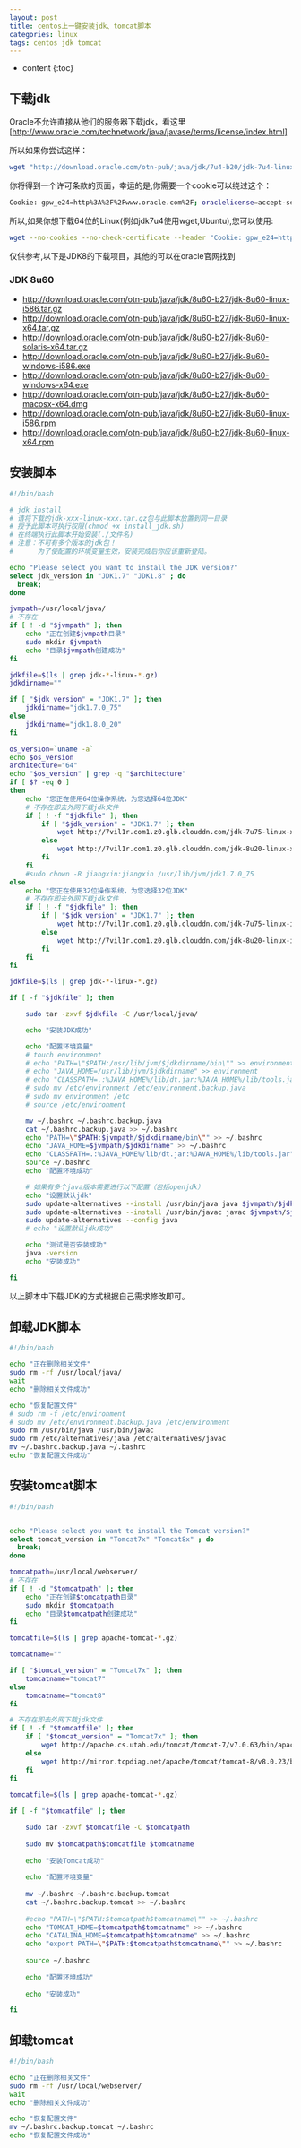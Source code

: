 ```yaml
---
layout: post
title: centos上一键安装jdk、tomcat脚本
categories: linux
tags: centos jdk tomcat
---
```


* content
{:toc}

## 下载jdk

Oracle不允许直接从他们的服务器下载jdk，看这里 [http://www.oracle.com/technetwork/java/javase/terms/license/index.html]




所以如果你尝试这样：

```bash
wget "http://download.oracle.com/otn-pub/java/jdk/7u4-b20/jdk-7u4-linux-x64.tar.gz"
```

你将得到一个许可条款的页面，幸运的是,你需要一个cookie可以绕过这个：

```bash
Cookie: gpw_e24=http%3A%2F%2Fwww.oracle.com%2F; oraclelicense=accept-securebackup-cookie
```

所以,如果你想下载64位的Linux(例如jdk7u4使用wget,Ubuntu),您可以使用:

```bash
wget --no-cookies --no-check-certificate --header "Cookie: gpw_e24=http%3A%2F%2Fwww.oracle.com%2F; oraclelicense=accept-securebackup-cookie" "http://download.oracle.com/otn-pub/java/jdk/8u60-b27/jdk-8u60-linux-x64.tar.gz"
```

仅供参考,以下是JDK8的下载项目，其他的可以在oracle官网找到

### JDK 8u60

+ http://download.oracle.com/otn-pub/java/jdk/8u60-b27/jdk-8u60-linux-i586.tar.gz
+ http://download.oracle.com/otn-pub/java/jdk/8u60-b27/jdk-8u60-linux-x64.tar.gz
+ http://download.oracle.com/otn-pub/java/jdk/8u60-b27/jdk-8u60-solaris-x64.tar.gz
+ http://download.oracle.com/otn-pub/java/jdk/8u60-b27/jdk-8u60-windows-i586.exe
+ http://download.oracle.com/otn-pub/java/jdk/8u60-b27/jdk-8u60-windows-x64.exe
+ http://download.oracle.com/otn-pub/java/jdk/8u60-b27/jdk-8u60-macosx-x64.dmg
+ http://download.oracle.com/otn-pub/java/jdk/8u60-b27/jdk-8u60-linux-i586.rpm
+ http://download.oracle.com/otn-pub/java/jdk/8u60-b27/jdk-8u60-linux-x64.rpm

## 安装脚本

```bash
#!/bin/bash

# jdk install
# 请将下载的jdk-xxx-linux-xxx.tar.gz包与此脚本放置到同一目录
# 授予此脚本可执行权限(chmod +x install_jdk.sh)
# 在终端执行此脚本开始安装(./文件名)
# 注意：不可有多个版本的jdk包！
#      为了使配置的环境变量生效，安装完成后你应该重新登陆。

echo "Please select you want to install the JDK version?"
select jdk_version in "JDK1.7" "JDK1.8" ; do
  break;
done

jvmpath=/usr/local/java/
# 不存在
if [ ! -d "$jvmpath" ]; then
    echo "正在创建$jvmpath目录"
    sudo mkdir $jvmpath
    echo "目录$jvmpath创建成功"
fi

jdkfile=$(ls | grep jdk-*-linux-*.gz)
jdkdirname=""

if [ "$jdk_version" = "JDK1.7" ]; then
    jdkdirname="jdk1.7.0_75"
else
    jdkdirname="jdk1.8.0_20"
fi

os_version=`uname -a`
echo $os_version
architecture="64"
echo "$os_version" | grep -q "$architecture"
if [ $? -eq 0 ]
then
    echo "您正在使用64位操作系统，为您选择64位JDK"
    # 不存在即去外网下载jdk文件
    if [ ! -f "$jdkfile" ]; then
        if [ "$jdk_version" = "JDK1.7" ]; then
            wget http://7vil1r.com1.z0.glb.clouddn.com/jdk-7u75-linux-x64.tar.gz
        else
            wget http://7vil1r.com1.z0.glb.clouddn.com/jdk-8u20-linux-x64.gz
        fi
    fi  
    #sudo chown -R jiangxin:jiangxin /usr/lib/jvm/jdk1.7.0_75
else
    echo "您正在使用32位操作系统，为您选择32位JDK"
    # 不存在即去外网下载jdk文件
    if [ ! -f "$jdkfile" ]; then
        if [ "$jdk_version" = "JDK1.7" ]; then
            wget http://7vil1r.com1.z0.glb.clouddn.com/jdk-7u75-linux-i586.gz
        else
            wget http://7vil1r.com1.z0.glb.clouddn.com/jdk-8u20-linux-i586.gz
        fi
    fi
fi

jdkfile=$(ls | grep jdk-*-linux-*.gz)

if [ -f "$jdkfile" ]; then

    sudo tar -zxvf $jdkfile -C /usr/local/java/

    echo "安装JDK成功"

    echo "配置环境变量"
    # touch environment  
    # echo "PATH=\"$PATH:/usr/lib/jvm/$jdkdirname/bin\"" >> environment
    # echo "JAVA_HOME=/usr/lib/jvm/$jdkdirname" >> environment
    # echo "CLASSPATH=.:%JAVA_HOME%/lib/dt.jar:%JAVA_HOME%/lib/tools.jar" >> environment
    # sudo mv /etc/environment /etc/environment.backup.java
    # sudo mv environment /etc
    # source /etc/environment

    mv ~/.bashrc ~/.bashrc.backup.java
    cat ~/.bashrc.backup.java >> ~/.bashrc
    echo "PATH=\"$PATH:$jvmpath/$jdkdirname/bin\"" >> ~/.bashrc
    echo "JAVA_HOME=$jvmpath/$jdkdirname" >> ~/.bashrc
    echo "CLASSPATH=.:%JAVA_HOME%/lib/dt.jar:%JAVA_HOME%/lib/tools.jar" >> ~/.bashrc
    source ~/.bashrc
    echo "配置环境成功"

    # 如果有多个java版本需要进行以下配置（包括openjdk）
    echo "设置默认jdk"
    sudo update-alternatives --install /usr/bin/java java $jvmpath/$jdkdirname/bin/java 300
    sudo update-alternatives --install /usr/bin/javac javac $jvmpath/$jdkdirname/bin/javac 300
    sudo update-alternatives --config java
    # echo "设置默认jdk成功"

    echo "测试是否安装成功"
    java -version
    echo "安装成功"

fi
```

以上脚本中下载JDK的方式根据自己需求修改即可。
## 卸载JDK脚本

```bash
#!/bin/bash

echo "正在删除相关文件"
sudo rm -rf /usr/local/java/
wait
echo "删除相关文件成功"

echo "恢复配置文件"
# sudo rm -f /etc/environment
# sudo mv /etc/environment.backup.java /etc/environment
sudo rm /usr/bin/java /usr/bin/javac
sudo rm /etc/alternatives/java /etc/alternatives/javac
mv ~/.bashrc.backup.java ~/.bashrc
echo "恢复配置文件成功"
```

## 安装tomcat脚本

```bash
#!/bin/bash


echo "Please select you want to install the Tomcat version?"
select tomcat_version in "Tomcat7x" "Tomcat8x" ; do
  break;
done

tomcatpath=/usr/local/webserver/
# 不存在
if [ ! -d "$tomcatpath" ]; then
    echo "正在创建$tomcatpath目录"
    sudo mkdir $tomcatpath
    echo "目录$tomcatpath创建成功"
fi

tomcatfile=$(ls | grep apache-tomcat-*.gz)

tomcatname=""

if [ "$tomcat_version" = "Tomcat7x" ]; then
    tomcatname="tomcat7"
else
    tomcatname="tomcat8"
fi

# 不存在即去外网下载jdk文件
if [ ! -f "$tomcatfile" ]; then
    if [ "$tomcat_version" = "Tomcat7x" ]; then
        wget http://apache.cs.utah.edu/tomcat/tomcat-7/v7.0.63/bin/apache-tomcat-7.0.63.tar.gz
    else
        wget http://mirror.tcpdiag.net/apache/tomcat/tomcat-8/v8.0.23/bin/apache-tomcat-8.0.23.tar.gz
    fi
fi  
    
tomcatfile=$(ls | grep apache-tomcat-*.gz)

if [ -f "$tomcatfile" ]; then

    sudo tar -zxvf $tomcatfile -C $tomcatpath
    
    sudo mv $tomcatpath$tomcatfile $tomcatname
        
    echo "安装Tomcat成功"
    
    echo "配置环境变量"
    
    mv ~/.bashrc ~/.bashrc.backup.tomcat
    cat ~/.bashrc.backup.tomcat >> ~/.bashrc
    
    #echo "PATH=\"$PATH:$tomcatpath$tomcatname\"" >> ~/.bashrc
    echo "TOMCAT_HOME=$tomcatpath$tomcatname" >> ~/.bashrc
    echo "CATALINA_HOME=$tomcatpath$tomcatname" >> ~/.bashrc
    echo "export PATH=\"$PATH:$tomcatpath$tomcatname\"" >> ~/.bashrc
    
    source ~/.bashrc
    
    echo "配置环境成功"
    
    echo "安装成功"

fi
```

## 卸载tomcat

```bash
#!/bin/bash

echo "正在删除相关文件"
sudo rm -rf /usr/local/webserver/
wait
echo "删除相关文件成功"

echo "恢复配置文件"
mv ~/.bashrc.backup.tomcat ~/.bashrc
echo "恢复配置文件成功"
```